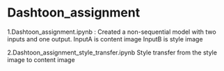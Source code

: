 # Dashtoon_assignment
1.Dashtoon_assignment.ipynb : Created a non-sequential model with two inputs and one output.
InputA is content image
InputB is style image

2.Dashtoon_assignment_style_transfer.ipynb
Style transfer from the style image to content image
